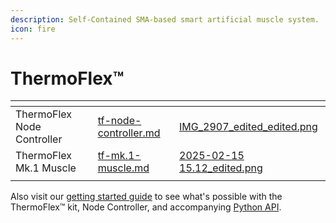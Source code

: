```yaml
---
description: Self-Contained SMA-based smart artificial muscle system.
icon: fire
---
```


# ThermoFlex™

<table data-view="cards"><thead><tr><th></th><th data-hidden data-card-target data-type="content-ref"></th><th data-hidden data-card-cover data-type="files"></th></tr></thead><tbody><tr><td>ThermoFlex Node Controller</td><td><a href="tf-node-controller.md">tf-node-controller.md</a></td><td><a href="../../.gitbook/assets/IMG_2907_edited_edited.png">IMG_2907_edited_edited.png</a></td></tr><tr><td>ThermoFlex Mk.1 Muscle</td><td><a href="tf-mk.1-muscle.md">tf-mk.1-muscle.md</a></td><td><a href="../../.gitbook/assets/2025-02-15 15.12_edited.png">2025-02-15 15.12_edited.png</a></td></tr><tr><td></td><td></td><td></td></tr></tbody></table>



Also visit our [getting started guide](../../tutorials/thermoflex-tm/getting-started-with-our-evaluation-kit.md) to see what's possible with the ThermoFlex™ kit, Node Controller, and accompanying [Python API](../../software/thermoflex-tm-python-api.md).
